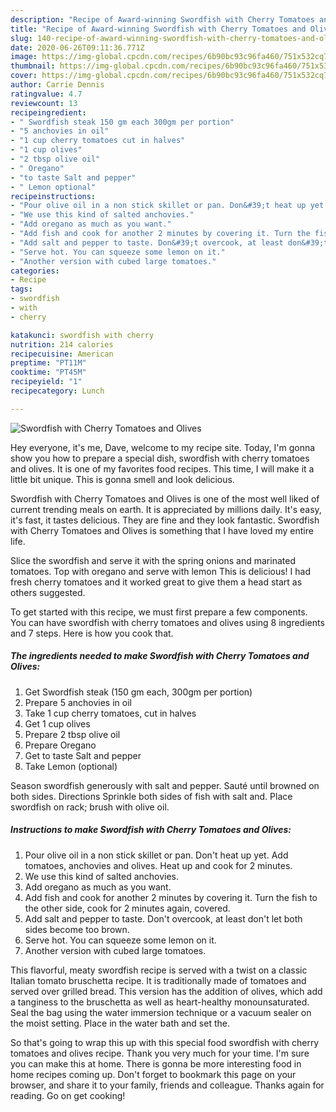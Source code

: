 ```yaml
---
description: "Recipe of Award-winning Swordfish with Cherry Tomatoes and Olives"
title: "Recipe of Award-winning Swordfish with Cherry Tomatoes and Olives"
slug: 140-recipe-of-award-winning-swordfish-with-cherry-tomatoes-and-olives
date: 2020-06-26T09:11:36.771Z
image: https://img-global.cpcdn.com/recipes/6b90bc93c96fa460/751x532cq70/swordfish-with-cherry-tomatoes-and-olives-recipe-main-photo.jpg
thumbnail: https://img-global.cpcdn.com/recipes/6b90bc93c96fa460/751x532cq70/swordfish-with-cherry-tomatoes-and-olives-recipe-main-photo.jpg
cover: https://img-global.cpcdn.com/recipes/6b90bc93c96fa460/751x532cq70/swordfish-with-cherry-tomatoes-and-olives-recipe-main-photo.jpg
author: Carrie Dennis
ratingvalue: 4.7
reviewcount: 13
recipeingredient:
- " Swordfish steak 150 gm each 300gm per portion"
- "5 anchovies in oil"
- "1 cup cherry tomatoes cut in halves"
- "1 cup olives"
- "2 tbsp olive oil"
- " Oregano"
- "to taste Salt and pepper"
- " Lemon optional"
recipeinstructions:
- "Pour olive oil in a non stick skillet or pan. Don&#39;t heat up yet. Add tomatoes, anchovies and olives. Heat up and cook for 2 minutes."
- "We use this kind of salted anchovies."
- "Add oregano as much as you want."
- "Add fish and cook for another 2 minutes by covering it. Turn the fish to the other side, cook for 2 minutes again, covered."
- "Add salt and pepper to taste. Don&#39;t overcook, at least don&#39;t let both sides become too brown."
- "Serve hot. You can squeeze some lemon on it."
- "Another version with cubed large tomatoes."
categories:
- Recipe
tags:
- swordfish
- with
- cherry

katakunci: swordfish with cherry 
nutrition: 214 calories
recipecuisine: American
preptime: "PT11M"
cooktime: "PT45M"
recipeyield: "1"
recipecategory: Lunch

---
```



![Swordfish with Cherry Tomatoes and Olives](https://img-global.cpcdn.com/recipes/6b90bc93c96fa460/751x532cq70/swordfish-with-cherry-tomatoes-and-olives-recipe-main-photo.jpg)

Hey everyone, it's me, Dave, welcome to my recipe site. Today, I'm gonna show you how to prepare a special dish, swordfish with cherry tomatoes and olives. It is one of my favorites food recipes. This time, I will make it a little bit unique. This is gonna smell and look delicious.

Swordfish with Cherry Tomatoes and Olives is one of the most well liked of current trending meals on earth. It is appreciated by millions daily. It's easy, it's fast, it tastes delicious. They are fine and they look fantastic. Swordfish with Cherry Tomatoes and Olives is something that I have loved my entire life.

Slice the swordfish and serve it with the spring onions and marinated tomatoes. Top with oregano and serve with lemon This is delicious! I had fresh cherry tomatoes and it worked great to give them a head start as others suggested.


To get started with this recipe, we must first prepare a few components. You can have swordfish with cherry tomatoes and olives using 8 ingredients and 7 steps. Here is how you cook that.

<!--inarticleads1-->

##### The ingredients needed to make Swordfish with Cherry Tomatoes and Olives:

1. Get  Swordfish steak (150 gm each, 300gm per portion)
1. Prepare 5 anchovies in oil
1. Take 1 cup cherry tomatoes, cut in halves
1. Get 1 cup olives
1. Prepare 2 tbsp olive oil
1. Prepare  Oregano
1. Get to taste Salt and pepper
1. Take  Lemon (optional)


Season swordfish generously with salt and pepper. Sauté until browned on both sides. Directions Sprinkle both sides of fish with salt and. Place swordfish on rack; brush with olive oil. 

<!--inarticleads2-->

##### Instructions to make Swordfish with Cherry Tomatoes and Olives:

1. Pour olive oil in a non stick skillet or pan. Don&#39;t heat up yet. Add tomatoes, anchovies and olives. Heat up and cook for 2 minutes.
1. We use this kind of salted anchovies.
1. Add oregano as much as you want.
1. Add fish and cook for another 2 minutes by covering it. Turn the fish to the other side, cook for 2 minutes again, covered.
1. Add salt and pepper to taste. Don&#39;t overcook, at least don&#39;t let both sides become too brown.
1. Serve hot. You can squeeze some lemon on it.
1. Another version with cubed large tomatoes.


This flavorful, meaty swordfish recipe is served with a twist on a classic Italian tomato bruschetta recipe. It is traditionally made of tomatoes and served over grilled bread. This version has the addition of olives, which add a tanginess to the bruschetta as well as heart-healthy monounsaturated. Seal the bag using the water immersion technique or a vacuum sealer on the moist setting. Place in the water bath and set the. 

So that's going to wrap this up with this special food swordfish with cherry tomatoes and olives recipe. Thank you very much for your time. I'm sure you can make this at home. There is gonna be more interesting food in home recipes coming up. Don't forget to bookmark this page on your browser, and share it to your family, friends and colleague. Thanks again for reading. Go on get cooking!
